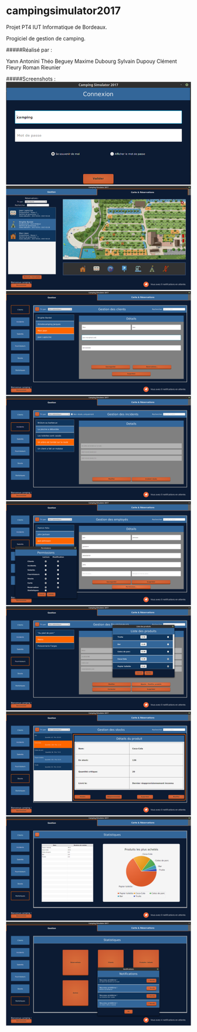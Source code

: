 # campingsimulator2017

Projet PT4 IUT Informatique de Bordeaux.

Progiciel de gestion de camping.

#####Réalisé par :

Yann Antonini
Théo Beguey
Maxime Dubourg
Sylvain Dupouy
Clément Fleury
Roman Rieunier

#####Screenshots :
![alt tag](https://github.com/Moccko/campingsimulator2017/raw/master/screenshots/login.png)
![alt tag](https://github.com/Moccko/campingsimulator2017/raw/master/screenshots/map&resa.png)
![alt tag](https://github.com/Moccko/campingsimulator2017/raw/master/screenshots/clients.png)
![alt tag](https://github.com/Moccko/campingsimulator2017/raw/master/screenshots/incidents.png)
![alt tag](https://github.com/Moccko/campingsimulator2017/raw/master/screenshots/employees&permissions.png)
![alt tag](https://github.com/Moccko/campingsimulator2017/raw/master/screenshots/suppliers.png)
![alt tag](https://github.com/Moccko/campingsimulator2017/raw/master/screenshots/stocks.png)
![alt tag](https://github.com/Moccko/campingsimulator2017/raw/master/screenshots/statistics.png)
![alt tag](https://github.com/Moccko/campingsimulator2017/raw/master/screenshots/notifications.png)